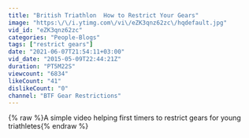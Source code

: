 ```yaml
---
title: "British Triathlon  How to Restrict Your Gears"
image: "https:\/\/i.ytimg.com\/vi\/eZK3qnz62zc\/hqdefault.jpg"
vid_id: "eZK3qnz62zc"
categories: "People-Blogs"
tags: ["restrict gears"]
date: "2021-06-07T21:54:11+03:00"
vid_date: "2015-05-09T22:44:21Z"
duration: "PT5M22S"
viewcount: "6834"
likeCount: "41"
dislikeCount: "0"
channel: "BTF Gear Restrictions"
---
```

{% raw %}A simple video helping first timers to restrict gears for young triathletes{% endraw %}
